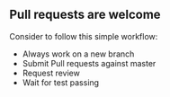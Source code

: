 ## Pull requests are welcome

Consider to follow this simple workflow:
- Always work on a new branch
- Submit Pull requests against master
- Request review
- Wait for test passing
